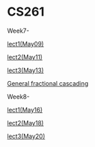 # CS261


Week7-

[lect1(May09)](https://uci.zoom.us/rec/play/ittb-0jlqt2fPpWmLCQuX9G_uE2KNEcejkiExyWO-6-COWSrrJ62MxRWiGd-d18ImX_jHcb0ikuDc1VA.CqzrVgUrSW-PDcqf)

[lect2(May11)](https://uci.zoom.us/rec/play/HHEF0W8ze0x8MIsmdRZmq2G4LWFU498eEqGR84X_K71ybgBEuTlwbAeNn6nDF0ue4hVJhootmC6C5eOk.c-FtluObMjYgFfkr)

[lect3(May13)](https://uci.zoom.us/rec/play/v5lcgWoHv5LJqB1x0IODiR5O-ee4oxTg5gPrNuptuPLFSA9iSBZISzIZYr_8BJJW4F7hmwl8NeZSBEBC.ZaWUkvrQrApcuDve)

[General fractional cascading](https://www.youtube.com/watch?v=NMxLL3D5qd8)


Week8-

[lect1(May16)](https://uci.zoom.us/rec/play/VpEyyQTeTHAM6IffpLpd894bCjc9KPgY2TgEk1xY1iLkYPg4LVm3IzDPSwTZGnRlO6wjnNxPtM4BX0o6.gs3R78DXvFSOiL9a)

[lect2(May18)](https://www.ics.uci.edu/~eppstein/261/)

[lect3(May20)](https://uci.zoom.us/rec/play/vMW5Kbxu_DxKfZwOb2AWOZc7YJ2I-F-ZeD_h9_dSRZnJnTWTqPXCvroxPPyN679hN0C3gJZRYSy30lUB.IUIoO21q-c3wX-AO)
